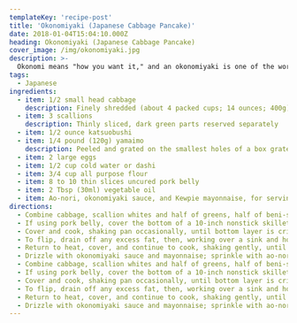 ```yaml
---
templateKey: 'recipe-post'
title: 'Okonomiyaki (Japanese Cabbage Pancake)'
date: 2018-01-04T15:04:10.000Z
heading: Okonomiyaki (Japanese Cabbage Pancake)
cover_image: /img/okonomiyaki.jpg
description: >-
  Okonomi means "how you want it," and an okonomiyaki is one of the world's most infinitely adaptable dishes. The shredded or chopped cabbage in the base is a given, but beyond that, you can add whatever you'd like to the batter. Once you've got a few Japanese staples in your pantry (all of which have a shelf life of forever), making it at home is cheap, quick, easy, and filling. Best of all, it's great for using up leftovers.
tags:
  - Japanese
ingredients:
  - item: 1/2 small head cabbage
    description: Finely shredded (about 4 packed cups; 14 ounces; 400g)
  - item: 3 scallions
    description: Thinly sliced, dark green parts reserved separately
  - item: 1/2 ounce katsuobushi
  - item: 1/4 pound (120g) yamaimo
    description: Peeled and grated on the smallest holes of a box grater
  - item: 2 large eggs
  - item: 1/2 cup cold water or dashi
  - item: 3/4 cup all purpose flour
  - item: 8 to 10 thin slices uncured pork belly
  - item: 2 Tbsp (30ml) vegetable oil
  - item: Ao-nori, okonomiyaki sauce, and Kewpie mayonnaise, for serving
directions:
  - Combine cabbage, scallion whites and half of greens, half of beni-shoga, 3/4 of katsuobushi, yamaimo, eggs, and water (or dashi) in a large bowl. Sprinkle with flour. Stir with a fork and beat heavily until a thick batter with plenty of bubbles forms. Set aside.
  - If using pork belly, cover the bottom of a 10-inch nonstick skillet with pork belly and set over medium heat. Add okonomiyaki mixture and spread into an even layer with a fork. If not using pork belly, heat vegetable oil in skillet over medium heat until shimmering. Add okonomiyaki mixture and spread into an even layer with a fork.
  - Cover and cook, shaking pan occasionally, until bottom layer is crisp and well browned, about 10 minutes, lowering heat as necessary if cabbage threatens to burn.
  - To flip, drain off any excess fat, then, working over a sink and holding the lid tightly against pan with a pot holder, flip entire pan and lid over so that okonomiyaki transfers to pan lid. Remove pan, then carefully slide okonomiyaki off lid and back into pan, browned side up.
  - Return to heat, cover, and continue to cook, shaking gently, until both sides are browned and okonomiyaki is not runny but still custardy and tender in the center, about 8 minutes longer. Transfer to a serving platter, pork side up.
  - Drizzle with okonomiyaki sauce and mayonnaise; sprinkle with ao-nori, remaining beni-shoga, remaining katsuobushi, and remaining scallion greens; and serve immediately off of a communal plate.
  - Combine cabbage, scallion whites and half of greens, half of beni-shoga, 3/4 of katsuobushi, yamaimo, eggs, and water (or dashi) in a large bowl. Sprinkle with flour. Stir with a fork and beat heavily until a thick batter with plenty of bubbles forms. Set aside.
  - If using pork belly, cover the bottom of a 10-inch nonstick skillet with pork belly and set over medium heat. Add okonomiyaki mixture and spread into an even layer with a fork. If not using pork belly, heat vegetable oil in skillet over medium heat until shimmering. Add okonomiyaki mixture and spread into an even layer with a fork.
  - Cover and cook, shaking pan occasionally, until bottom layer is crisp and well browned, about 10 minutes, lowering heat as necessary if cabbage threatens to burn.
  - To flip, drain off any excess fat, then, working over a sink and holding the lid tightly against pan with a pot holder, flip entire pan and lid over so that okonomiyaki transfers to pan lid. Remove pan, then carefully slide okonomiyaki off lid and back into pan, browned side up.
  - Return to heat, cover, and continue to cook, shaking gently, until both sides are browned and okonomiyaki is not runny but still custardy and tender in the center, about 8 minutes longer. Transfer to a serving platter, pork side up.
  - Drizzle with okonomiyaki sauce and mayonnaise; sprinkle with ao-nori, remaining beni-shoga, remaining katsuobushi, and remaining scallion greens; and serve immediately off of a communal plate.
---
```

